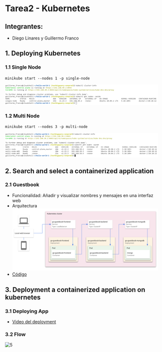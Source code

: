
# Tarea2 - Kubernetes
## Integrantes:
* Diego Linares y Guillermo Franco

## 1. Deploying Kubernetes

### 1.1 Single Node

`minikube start --nodes 1 -p single-node`

![](1.1.png)

### 1.2 Multi Node

`minikube start --nodes 3 -p multi-node`

![](1.2.png)

## 2. Search and select a containerized application

### 2.1 Guestbook

* Funcionalidad: Añadir y visualizar nombres y mensajes en una interfaz web
* Arquitectura 
![](2.1.png)
* [Código](guestbook-1)

## 3. Deployment a containerized application on kubernetes

### 3.1 Deploying App

* [Video del deployment](3.1.mp4)

### 3.2 Flow

![5](https://user-images.githubusercontent.com/33405883/166080979-c9b84329-5f34-4ec8-a755-05c52ed46685.png)

